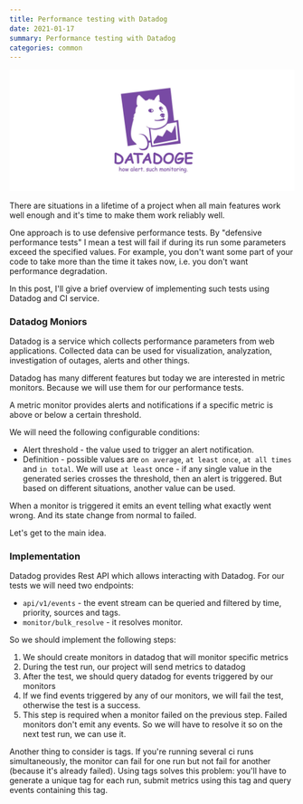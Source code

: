 ```yaml
---
title: Performance testing with Datadog
date: 2021-01-17
summary: Performance testing with Datadog
categories: common
---
```


![cover](/images/2021-01-17-datadog.jpeg)

There are situations in a lifetime of a project when all main features work well enough and it's time to make them work reliably well.

One approach is to use defensive performance tests. By "defensive performance tests"  I mean a test will fail if during its run some parameters exceed the specified values. For example, you don't want some part of your code to take more than the time it takes now, i.e. you don't want performance degradation.

In this post, I'll give a brief overview of implementing such tests using Datadog and CI service.

### Datadog Moniors

Datadog is a service which collects performance parameters from web applications. Collected data can be used for visualization, analyzation, investigation of outages, alerts and other things.

Datadog has many different features but today we are interested in metric monitors. Because we will use them for our performance tests.

A metric monitor provides alerts and notifications if a specific metric is above or below a certain threshold.

We will need the following configurable conditions:
- Alert threshold - the value used to trigger an alert notification.
- Definition - possible values are `on average`, `at least once`, `at all times` and `in total`. We will use `at least` once - if any single value in the generated series crosses the threshold, then an alert is triggered. But based on different situations, another value can be used.

When a monitor is triggered it emits an event telling what exactly went wrong. And its state change from normal to failed.

Let's get to the main idea.

### Implementation

Datadog provides Rest API which allows interacting with Datadog. For our tests we will need two endpoints:
- `api/v1/events` - the event stream can be queried and filtered by time, priority, sources and tags.
- `monitor/bulk_resolve` - it resolves monitor.

So we should implement the following steps:

1. We should create monitors in datadog that will monitor specific metrics
2. During the test run, our project will send metrics to datadog
3. After the test, we should query datadog for events triggered by our monitors
4. If we find events triggered by any of our monitors, we will fail the test, otherwise the test is a success.
5. This step is required when a monitor failed on the previous step. Failed monitors don't emit any events. So we will have to resolve it so on the next test run, we can use it.

Another thing to consider is tags. If you're running several ci runs simultaneously, the monitor can fail for one run but not fail for another (because it's already failed). Using tags solves this problem: you'll have to generate a unique tag for each run, submit metrics using this tag and query events containing this tag.
